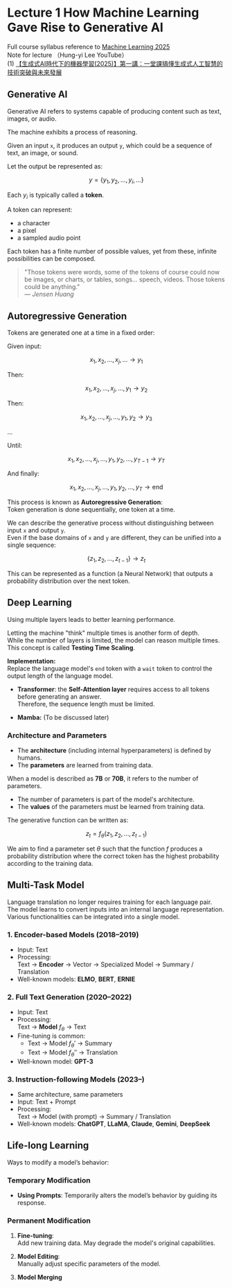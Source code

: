 # Lecture 1 How Machine Learning Gave Rise to Generative AI

Full course syllabus reference to [Machine Learning 2025](https://course.ntu.edu.tw/courses/113-2/41735)  
Note for lecture （Hung-yi Lee YouTube）  
(1) [【生成式AI時代下的機器學習(2025)】第一講：一堂課搞懂生成式人工智慧的技術突破與未來發展](https://www.youtube.com/watch?v=QLiKmca4kzI&list=PLJV_el3uVTsNZEFAdQsDeOdzAaHTca2Gi)  


## Generative AI

Generative AI refers to systems capable of producing content such as text, images, or audio.

The machine exhibits a process of reasoning.

Given an input `x`, it produces an output `y`, which could be a sequence of text, an image, or sound.

Let the output be represented as:

$$
y = \{y_1, y_2, \ldots, y_i, \ldots\}
$$

Each $y_i$ is typically called a **token**.

A token can represent:
- a character
- a pixel
- a sampled audio point

Each token has a finite number of possible values, yet from these, infinite possibilities can be composed.

> "Those tokens were words, some of the tokens of course could now be images, or charts, or tables, songs... speech, videos. Those tokens could be anything."  
> — *Jensen Huang*


## Autoregressive Generation

Tokens are generated one at a time in a fixed order:

Given input:

$$
x_1, x_2, \ldots, x_j, \ldots \rightarrow y_1
$$


Then:

$$
x_1, x_2, \ldots, x_j, \ldots, y_1 \rightarrow y_2
$$

Then:

$$
x_1, x_2, \ldots, x_j, \ldots, y_1, y_2 \rightarrow y_3
$$

...

Until:

$$
x_1, x_2, \ldots, x_j, \ldots, y_1, y_2, \ldots, y_{T-1} \rightarrow y_T
$$

And finally:

$$
x_1, x_2, \ldots, x_j, \ldots, y_1, y_2, \ldots, y_T \rightarrow \text{end}
$$

This process is known as **Autoregressive Generation**:  
Token generation is done sequentially, one token at a time.


We can describe the generative process without distinguishing between input `x` and output `y`.  
Even if the base domains of `x` and `y` are different, they can be unified into a single sequence:

$$
\{z_1, z_2, \ldots, z_{t-1}\} \rightarrow z_t
$$

This can be represented as a function (a Neural Network) that outputs a probability distribution over the next token.


## Deep Learning

Using multiple layers leads to better learning performance.

Letting the machine "think" multiple times is another form of depth.  
While the number of layers is limited, the model can reason multiple times.  
This concept is called **Testing Time Scaling**.

**Implementation:**  
Replace the language model's `end` token with a `wait` token to control the output length of the language model.


- **Transformer**: the **Self-Attention layer** requires access to all tokens before generating an answer.  
  Therefore, the sequence length must be limited.

- **Mamba:** (To be discussed later)


### Architecture and Parameters

- The **architecture** (including internal hyperparameters) is defined by humans.
- The **parameters** are learned from training data.

When a model is described as **7B** or **70B**, it refers to the number of parameters.

- The number of parameters is part of the model's architecture.
- The **values** of the parameters must be learned from training data.

The generative function can be written as:

$$
z_t = f_\theta(z_1, z_2, \ldots, z_{t-1})
$$

We aim to find a parameter set $\theta$ such that the function $f$ produces a probability distribution where the correct token has the highest probability according to the training data.

## Multi-Task Model

Language translation no longer requires training for each language pair.  
The model learns to convert inputs into an internal language representation.  
Various functionalities can be integrated into a single model.

### 1. Encoder-based Models (2018–2019)

- Input: Text  
- Processing:  
  Text → **Encoder** → Vector → Specialized Model → Summary / Translation  
- Well-known models: **ELMO**, **BERT**, **ERNIE**


### 2. Full Text Generation (2020–2022)

- Input: Text  
- Processing:  
  Text → **Model** $f_\theta$ → Text  
- Fine-tuning is common:
  - Text → Model $f_\theta'$ → Summary  
  - Text → Model $f_\theta''$ → Translation  
- Well-known model: **GPT-3**


### 3. Instruction-following Models (2023–)

- Same architecture, same parameters  
- Input: Text + Prompt  
- Processing:  
  Text → Model (with prompt) → Summary / Translation  
- Well-known models: **ChatGPT**, **LLaMA**, **Claude**, **Gemini**, **DeepSeek**


## Life-long Learning

Ways to modify a model’s behavior:

### Temporary Modification
- **Using Prompts**: Temporarily alters the model’s behavior by guiding its response.

### Permanent Modification
1. **Fine-tuning**:  
   Add new training data. May degrade the model's original capabilities.

2. **Model Editing**:  
   Manually adjust specific parameters of the model.

3. **Model Merging**

